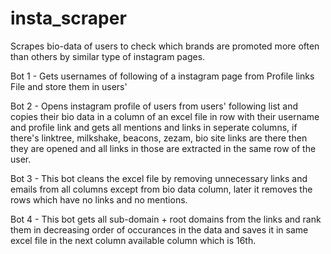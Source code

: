 # insta_scraper
 Scrapes bio-data of users to check which brands are promoted more often than others by similar type of instagram pages.

Bot 1 - Gets usernames of following of a instagram page from Profile links File and store them in users' 

Bot 2 - Opens instagram profile of users from users' following list and copies their bio data in a column of an excel file in row with their username and profile link and gets all mentions and links in seperate columns, if there's linktree, milkshake, beacons, zezam, bio site links are there then they are opened and all links in those are extracted in the same row of the user.

Bot 3 - This bot cleans the excel file by removing unnecessary links and emails from all columns except from bio data column, later it removes the rows which have no links and no mentions.

Bot 4 - This bot gets all sub-domain + root domains from the links and rank them in decreasing order of occurances in the data and saves it in same excel file in the next column available column which is 16th.
